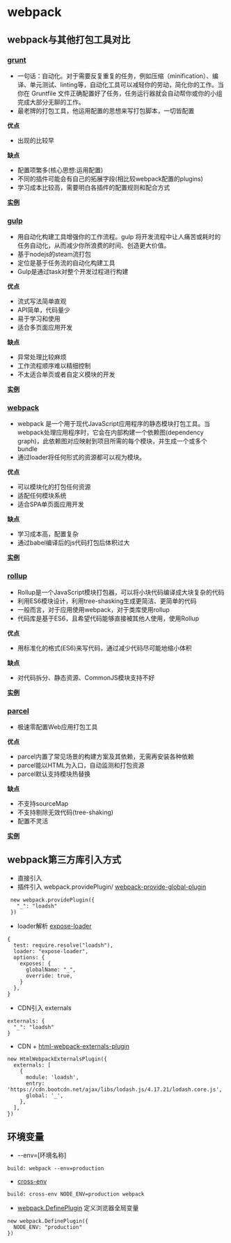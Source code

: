 # webpack 

## webpack与其他打包工具对比

### [grunt](https://www.gruntjs.net/)
- 一句话：自动化。对于需要反复重复的任务，例如压缩（minification）、编译、单元测试、linting等，自动化工具可以减轻你的劳动，简化你的工作。当你在 Gruntfile 文件正确配置好了任务，任务运行器就会自动帮你或你的小组完成大部分无聊的工作。
- 最老牌的打包工具，他运用配置的思想来写打包脚本，一切皆配置

**优点** 
- 出现的比较早

**缺点**
- 配置项繁多(核心思想:运用配置)
- 不同的插件可能会有自己的拓展字段(相比较webpack配置的plugins)
- 学习成本比较高，需要明白各插件的配置规则和配合方式

**[实例](../packTools/grunt_demo)**

### [gulp](https://www.gulpjs.com.cn/)
- 用自动化构建工具增强你的工作流程。gulp 将开发流程中让人痛苦或耗时的任务自动化，从而减少你所浪费的时间、创造更大价值。
- 基于nodejs的steam流打包
- 定位是基于任务流的自动化构建工具
- Gulp是通过task对整个开发过程进行构建

**优点** 
- 流式写法简单直观
- API简单，代码量少
- 易于学习和使用
- 适合多页面应用开发

**缺点**
- 异常处理比较麻烦
- 工作流程顺序难以精细控制
- 不太适合单页或者自定义模块的开发

**[实例](../packTools/gulp_demo)**

### [webpack](https://webpack.docschina.org/concepts/)
- webpack 是一个用于现代JavaScript应用程序的静态模块打包工具。当webpack处理应用程序时，它会在内部构建一个依赖图(dependency graph)，此依赖图对应映射到项目所需的每个模块，并生成一个或多个bundle
- 通过loader将任何形式的资源都可以视为模块。

**优点** 
- 可以模块化的打包任何资源
- 适配任何模块系统
- 适合SPA单页面应用开发

**缺点**
- 学习成本高，配置复杂
- 通过babel编译后的js代码打包后体积过大

**[实例](../packTools/webpack_demo)**

### [rollup](https://www.rollupjs.com/)
- Rollup是一个JavaScript模块打包器，可以将小块代码编译成大块复杂的代码
- 利用ES6模块设计，利用tree-shasking生成更简洁、更简单的代码
- 一般而言，对于应用使用webpack，对于类库使用rollup
- 代码库是基于ES6，且希望代码能够直接被其他人使用，使用Rollup

**优点** 
- 用标准化的格式(ES6)来写代码，通过减少代码尽可能地缩小体积

**缺点**
- 对代码拆分、静态资源、CommonJS模块支持不好

**[实例](../packTools/rollup_demo)**

### [parcel](https://parceljs.org/)
- 极速零配置Web应用打包工具

**优点** 
- parcel内置了常见场景的构建方案及其依赖，无需再安装各种依赖
- parcel能以HTML为入口，自动监测和打包资源
- parcel默认支持模块热替换

**缺点**
- 不支持sourceMap
- 不支持剔除无效代码(tree-shaking)
- 配置不灵活

**[实例](../packTools/parcel_demo)**


## webpack第三方库引入方式
- 直接引入 
- 插件引入  webpack.providePlugin/ [webpack-provide-global-plugin](https://www.npmjs.com/package/webpack-provide-global-plugin)
```
 new webpack.providePlugin({
   "_": "loadsh"
 })
```
- loader解析 [expose-loader](https://www.npmjs.com/package/expose-loader)
```
{
  test: require.resolve("loadsh"),
  loader: "expose-loader",
  options: {
    exposes: {
      globalName: "_",
      override: true,
    }
  },
}
```
- CDN引入 externals
```
externals: {
  "_": "loadsh"
}
```
- CDN + [html-webpack-externals-plugin](https://www.npmjs.com/package/html-webpack-externals-plugin)
```
new HtmlWebpackExternalsPlugin({
  externals: [
    {
      module: 'loadsh',
      entry: 'https://cdn.bootcdn.net/ajax/libs/lodash.js/4.17.21/lodash.core.js',
      global: '_',
    },
  ],
})
```
## 环境变量
- --env=[环境名称]
```
build: webpack --env=production
```
- [cross-env](https://www.npmjs.com/package/cross-env)
```
build: cross-env NODE_ENV=production webpack 
```
- [webpack.DefinePlugin](https://webpack.docschina.org/plugins/define-plugin/) 定义浏览器全局变量
```
new webpack.DefinePlugin({
  NODE_ENV: "production"
})
```

## 